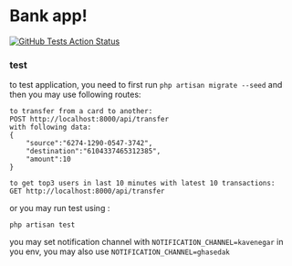 # Bank app!

[![GitHub Tests Action Status](https://img.shields.io/github/actions/workflow/status/arashrasoulzadeh/ss-test/laravel.yml?branch=master&label=tests&style=flat-square)](https://github.com/arashrasoulzadeh/ss-test/actions?query=workflow%3Alaravel+branch%3Amaster)

### test

to test application, you need to first run `php artisan migrate --seed` and then you may use following routes:

```
to transfer from a card to another:
POST http://localhost:8000/api/transfer
with following data:
{
    "source":"6274-1290-0547-3742",
    "destination":"6104337465312385",
    "amount":10
}

to get top3 users in last 10 minutes with latest 10 transactions:
GET http://localhost:8000/api/transfer

```

or you may run test using :

```
php artisan test
```

you may set notification channel with `NOTIFICATION_CHANNEL=kavenegar` in you env, you may also use `NOTIFICATION_CHANNEL=ghasedak`
